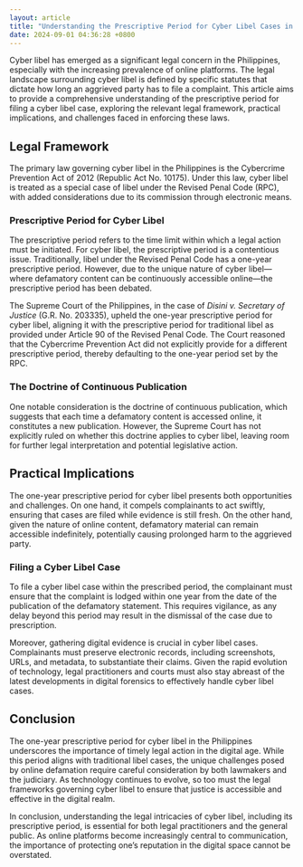 ```yaml
---
layout: article
title: "Understanding the Prescriptive Period for Cyber Libel Cases in the Philippines"
date: 2024-09-01 04:36:28 +0800
---
```


<p>Cyber libel has emerged as a significant legal concern in the Philippines, especially with the increasing prevalence of online platforms. The legal landscape surrounding cyber libel is defined by specific statutes that dictate how long an aggrieved party has to file a complaint. This article aims to provide a comprehensive understanding of the prescriptive period for filing a cyber libel case, exploring the relevant legal framework, practical implications, and challenges faced in enforcing these laws.</p><h2>Legal Framework</h2><p>The primary law governing cyber libel in the Philippines is the Cybercrime Prevention Act of 2012 (Republic Act No. 10175). Under this law, cyber libel is treated as a special case of libel under the Revised Penal Code (RPC), with added considerations due to its commission through electronic means.</p><h3>Prescriptive Period for Cyber Libel</h3><p>The prescriptive period refers to the time limit within which a legal action must be initiated. For cyber libel, the prescriptive period is a contentious issue. Traditionally, libel under the Revised Penal Code has a one-year prescriptive period. However, due to the unique nature of cyber libel—where defamatory content can be continuously accessible online—the prescriptive period has been debated.</p><p>The Supreme Court of the Philippines, in the case of <em>Disini v. Secretary of Justice</em> (G.R. No. 203335), upheld the one-year prescriptive period for cyber libel, aligning it with the prescriptive period for traditional libel as provided under Article 90 of the Revised Penal Code. The Court reasoned that the Cybercrime Prevention Act did not explicitly provide for a different prescriptive period, thereby defaulting to the one-year period set by the RPC.</p><h3>The Doctrine of Continuous Publication</h3><p>One notable consideration is the doctrine of continuous publication, which suggests that each time a defamatory content is accessed online, it constitutes a new publication. However, the Supreme Court has not explicitly ruled on whether this doctrine applies to cyber libel, leaving room for further legal interpretation and potential legislative action.</p><h2>Practical Implications</h2><p>The one-year prescriptive period for cyber libel presents both opportunities and challenges. On one hand, it compels complainants to act swiftly, ensuring that cases are filed while evidence is still fresh. On the other hand, given the nature of online content, defamatory material can remain accessible indefinitely, potentially causing prolonged harm to the aggrieved party.</p><h3>Filing a Cyber Libel Case</h3><p>To file a cyber libel case within the prescribed period, the complainant must ensure that the complaint is lodged within one year from the date of the publication of the defamatory statement. This requires vigilance, as any delay beyond this period may result in the dismissal of the case due to prescription.</p><p>Moreover, gathering digital evidence is crucial in cyber libel cases. Complainants must preserve electronic records, including screenshots, URLs, and metadata, to substantiate their claims. Given the rapid evolution of technology, legal practitioners and courts must also stay abreast of the latest developments in digital forensics to effectively handle cyber libel cases.</p><h2>Conclusion</h2><p>The one-year prescriptive period for cyber libel in the Philippines underscores the importance of timely legal action in the digital age. While this period aligns with traditional libel cases, the unique challenges posed by online defamation require careful consideration by both lawmakers and the judiciary. As technology continues to evolve, so too must the legal frameworks governing cyber libel to ensure that justice is accessible and effective in the digital realm.</p><p>In conclusion, understanding the legal intricacies of cyber libel, including its prescriptive period, is essential for both legal practitioners and the general public. As online platforms become increasingly central to communication, the importance of protecting one’s reputation in the digital space cannot be overstated.</p>